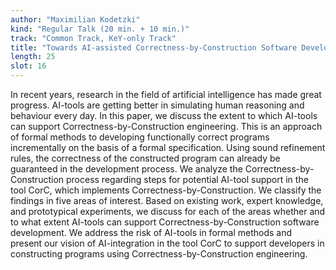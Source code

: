 ```yaml
---
author: "Maximilian Kodetzki"
kind: "Regular Talk (20 min. + 10 min.)"
track: "Common Track, KeY-only Track"
title: "Towards AI-assisted Correctness-by-Construction Software Development"
length: 25
slot: 16
---
```


In recent years, research in the field of artificial intelligence has made great progress. AI-tools are getting better in simulating human reasoning and behaviour every day. In this paper, we discuss the extent to which AI-tools can support Correctness-by-Construction engineering. This is an approach of formal methods to developing functionally correct programs incrementally on the basis of a formal specification. Using sound refinement rules, the correctness of the constructed program can already be guaranteed in the development process. We analyze the Correctness-by-Construction process regarding steps for potential AI-tool support in the tool CorC, which implements Correctness-by-Construction. We classify the findings in five areas of interest. Based on existing work, expert knowledge, and prototypical experiments, we discuss for each of the areas whether and to what extent AI-tools can support Correctness-by-Construction software development. We address the risk of AI-tools in formal methods and present our vision of AI-integration in the tool CorC to support developers in constructing programs using Correctness-by-Construction engineering.
